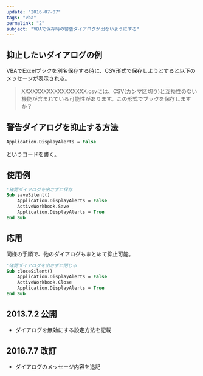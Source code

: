 ```yaml
---
update: "2016-07-07"
tags: "vba"
permalink: "2"
subject: "VBAで保存時の警告ダイアログが出ないようにする"
---
```


## 抑止したいダイアログの例

VBAでExcelブックを別名保存する時に、CSV形式で保存しようとすると以下のメッセージが表示される。

> XXXXXXXXXXXXXXXXXX.csvには、CSV(カンマ区切り)と互換性のない機能が含まれている可能性があります。この形式でブックを保存しますか？

## 警告ダイアログを抑止する方法

```vb
Application.DisplayAlerts = False
```

というコードを書く。

## 使用例

```vb
'確認ダイアログを出さずに保存
Sub saveSilent()
    Application.DisplayAlerts = False
    ActiveWorkbook.Save
    Application.DisplayAlerts = True
End Sub
```

## 応用

同様の手順で、他のダイアログもまとめて抑止可能。

```vb
'確認ダイアログを出さずに閉じる
Sub closeSilent()
    Application.DisplayAlerts = False
    ActiveWorkbook.Close
    Application.DisplayAlerts = True
End Sub
```

## 2013.7.2 公開

- ダイアログを無効にする設定方法を記載

## 2016.7.7 改訂

- ダイアログのメッセージ内容を追記
